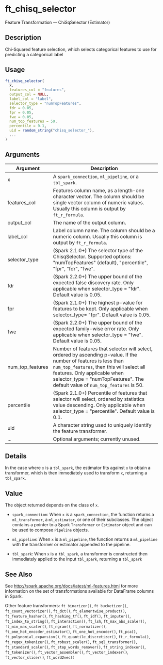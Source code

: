 # ft_chisq_selector


Feature Transformation -- ChiSqSelector (Estimator)




## Description

Chi-Squared feature selection, which selects categorical features to use for predicting a categorical label





## Usage
```r
ft_chisq_selector(
  x,
  features_col = "features",
  output_col = NULL,
  label_col = "label",
  selector_type = "numTopFeatures",
  fdr = 0.05,
  fpr = 0.05,
  fwe = 0.05,
  num_top_features = 50,
  percentile = 0.1,
  uid = random_string("chisq_selector_"),
  ...
)
```




## Arguments


Argument      |Description
------------- |----------------
x | A ``spark_connection``, ``ml_pipeline``, or a ``tbl_spark``.
features_col | Features column name, as a length-one character vector. The column should be single vector column of numeric values. Usually this column is output by `ft_r_formula`.
output_col | The name of the output column.
label_col | Label column name. The column should be a numeric column. Usually this column is output by `ft_r_formula`.
selector_type | (Spark 2.1.0+) The selector type of the ChisqSelector. Supported options: "numTopFeatures" (default), "percentile", "fpr", "fdr", "fwe".
fdr | (Spark 2.2.0+) The upper bound of the expected false discovery rate. Only applicable when selector_type = "fdr". Default value is 0.05.
fpr | (Spark 2.1.0+) The highest p-value for features to be kept. Only applicable when selector_type= "fpr". Default value is 0.05.
fwe | (Spark 2.2.0+) The upper bound of the expected family-wise error rate. Only applicable when selector_type = "fwe". Default value is 0.05.
num_top_features | Number of features that selector will select, ordered by ascending p-value. If the number of features is less than ``num_top_features``, then this will select all features. Only applicable when selector_type = "numTopFeatures". The default value of ``num_top_features`` is 50.
percentile | (Spark 2.1.0+) Percentile of features that selector will select, ordered by statistics value descending. Only applicable when selector_type = "percentile". Default value is 0.1.
uid | A character string used to uniquely identify the feature transformer.
... | Optional arguments; currently unused.




## Details

In the case where ``x`` is a ``tbl_spark``, the estimator fits against ``x``
  to obtain a transformer, which is then immediately used to transform ``x``, returning a ``tbl_spark``.





## Value

The object returned depends on the class of ``x``.


  
*  `spark_connection`: When `x` is a `spark_connection`, the function returns a `ml_transformer`,
  a `ml_estimator`, or one of their subclasses. The object contains a pointer to
  a Spark `Transformer` or `Estimator` object and can be used to compose
  `Pipeline` objects.

  
*  `ml_pipeline`: When `x` is a `ml_pipeline`, the function returns a `ml_pipeline` with
  the transformer or estimator appended to the pipeline.

  
*  `tbl_spark`: When `x` is a `tbl_spark`, a transformer is constructed then
  immediately applied to the input `tbl_spark`, returning a `tbl_spark`







## See Also

See http://spark.apache.org/docs/latest/ml-features.html for
  more information on the set of transformations available for DataFrame
  columns in Spark.

Other feature transformers: 
`ft_binarizer()`,
`ft_bucketizer()`,
`ft_count_vectorizer()`,
`ft_dct()`,
`ft_elementwise_product()`,
`ft_feature_hasher()`,
`ft_hashing_tf()`,
`ft_idf()`,
`ft_imputer()`,
`ft_index_to_string()`,
`ft_interaction()`,
`ft_lsh`,
`ft_max_abs_scaler()`,
`ft_min_max_scaler()`,
`ft_ngram()`,
`ft_normalizer()`,
`ft_one_hot_encoder_estimator()`,
`ft_one_hot_encoder()`,
`ft_pca()`,
`ft_polynomial_expansion()`,
`ft_quantile_discretizer()`,
`ft_r_formula()`,
`ft_regex_tokenizer()`,
`ft_robust_scaler()`,
`ft_sql_transformer()`,
`ft_standard_scaler()`,
`ft_stop_words_remover()`,
`ft_string_indexer()`,
`ft_tokenizer()`,
`ft_vector_assembler()`,
`ft_vector_indexer()`,
`ft_vector_slicer()`,
`ft_word2vec()`



